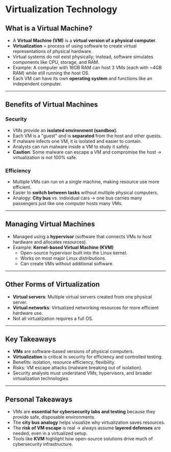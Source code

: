 # Virtualization Technology

## What is a Virtual Machine?

- A **Virtual Machine (VM)** is a **virtual version of a physical computer**.  
- **Virtualization** = process of using software to create virtual representations of physical hardware.  
- Virtual systems do not exist physically; instead, software simulates components like CPU, storage, and RAM.  
- Example: A computer with 16GB RAM can host 3 VMs (each with ~4GB RAM) while still running the host OS.  
- Each VM can have its own **operating system** and functions like an independent computer.  

---

## Benefits of Virtual Machines

### Security
- VMs provide an **isolated environment (sandbox)**.  
- Each VM is a "guest" and is **separated** from the host and other guests.  
- If malware infects one VM, it is isolated and easier to contain.  
- Analysts can run malware inside a VM to study it safely.  
- **Caution**: Some malware can escape a VM and compromise the host → virtualization is not 100% safe.  

### Efficiency
- Multiple VMs can run on a single machine, making resource use more efficient.  
- Easier to **switch between tasks** without multiple physical computers.  
- Analogy: **City bus** vs. individual cars → one bus carries many passengers just like one computer hosts many VMs.  

---

## Managing Virtual Machines

- Managed using a **hypervisor** (software that connects VMs to host hardware and allocates resources).  
- Example: **Kernel-based Virtual Machine (KVM)**  
  - Open-source hypervisor built into the Linux kernel.  
  - Works on most major Linux distributions.  
  - Can create VMs without additional software.  

---

## Other Forms of Virtualization

- **Virtual servers**: Multiple virtual servers created from one physical server.  
- **Virtual networks**: Virtualized networking resources for more efficient hardware use.  
- Not all virtualization requires a full OS.  

---

## Key Takeaways

- **VMs** are software-based versions of physical computers.  
- **Virtualization** is critical in security for efficiency and controlled testing.  
- Benefits: isolation, resource efficiency, flexibility.  
- Risks: VM escape attacks (malware breaking out of isolation).  
- Security analysts must understand VMs, hypervisors, and broader virtualization technologies.  

---

## Personal Takeaways

- VMs are **essential for cybersecurity labs and testing** because they provide safe, disposable environments.  
- The **city bus analogy** helps visualize why virtualization saves resources.  
- The **risk of VM escape** is real → always assume **layered defenses** are needed, even in a virtualized setup.  
- Tools like **KVM** highlight how open-source solutions drive much of cybersecurity infrastructure.  
